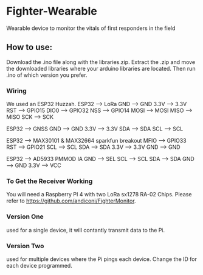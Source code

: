 # Fighter-Wearable
Wearable device to monitor the vitals of first responders in the field

## How to use:

Download the .ino file along with the libraries.zip. Extract the .zip and move the downloaded libraries where your arduino libraries are located.
Then run .ino of which version you prefer.

### Wiring
We used an ESP32 Huzzah. 
ESP32 --> LoRa
GND --> GND
3.3V --> 3.3V 
RST --> GPIO15 
DIO0 --> GPIO32
NSS --> GPIO14
MOSI --> MOSI
MISO --> MISO 
SCK --> SCK

ESP32 --> GNSS
GND --> GND 
3.3V --> 3.3V 
SDA --> SDA 
SCL --> SCL

ESP32 --> MAX30101 & MAX32664 sparkfun breakout
MFIO --> GPIO33
RST --> GPIO21 
SCL --> SCL 
SDA --> SDA 
3.3V --> 3.3V
GND --> GND

ESP32 --> AD5933 PMMOD IA 
GND --> SEL
SCL --> SCL
SDA --> SDA
GND --> GND
3.3V --> VCC

### To Get the Receiver Working
You will need a Raspberry PI 4 with two LoRa sx1278 RA-02 Chips.
Please refer to https://github.com/andiconi/FighterMonitor.

### Version One 
used for a single device, it will contantly transmit data to the Pi.

### Version Two 
used for multiple devices where the Pi pings each device. Change the ID for each device programmed.


